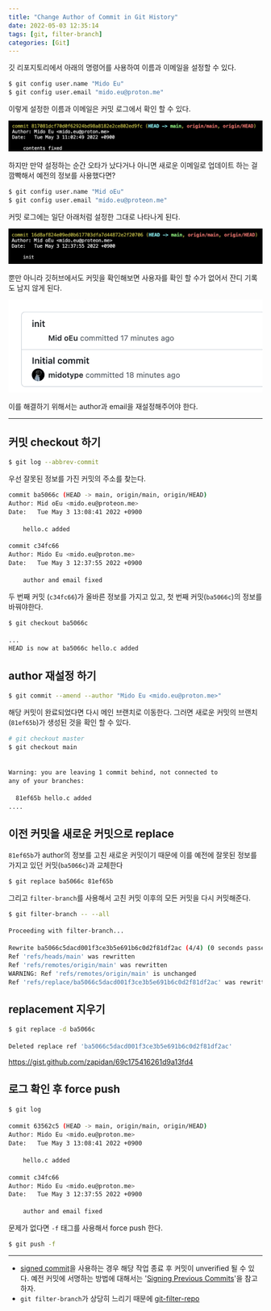 ```yaml
---
title: "Change Author of Commit in Git History"
date: 2022-05-03 12:35:14
tags: [git, filter-branch]
categories: [Git]
---
```


깃 리포지토리에서 아래의 명령어를 사용하여 이름과 이메일을 설정할 수 있다.
```sh
$ git config user.name "Mido Eu"
$ git config user.email "mido.eu@proton.me"
```

이렇게 설정한 이름과 이메일은 커밋 로그에서 확인 할 수 있다.

![Git log](/images/posts/20220503-git-filter-repo1.png)

하지만 만약 설정하는 순간 오타가 났다거나 아니면 새로운 이메일로 업데이트 하는 걸 깜빡해서 예전의 정보를 사용했다면? 
```sh
$ git config user.name "Mid oEu"
$ git config user.email "mido.eu@proteon.me"
```

커밋 로그에는 일단 아래처럼 설정한 그대로 나타나게 된다.

![Git log](/images/posts/20220503-git-filter-repo2.png)

뿐만 아니라 깃허브에서도 커밋을 확인해보면 사용자를 확인 할 수가 없어서 잔디 기록도 남지 않게 된다.

![Github commit log](/images/posts/20220503-git-filter-repo3.png)

이를 해결하기 위해서는 author과 email을 재설정해주어야 한다.

---

## 커밋 checkout 하기


```sh
$ git log --abbrev-commit
```

우선 잘못된 정보를 가진 커밋의 주소를 찾는다.

```sh
commit ba5066c (HEAD -> main, origin/main, origin/HEAD)
Author: Mid oEu <mido.eu@proteon.me>
Date:   Tue May 3 13:08:41 2022 +0900

    hello.c added

commit c34fc66
Author: Mido Eu <mido.eu@proton.me>
Date:   Tue May 3 12:37:55 2022 +0900

    author and email fixed
```

두 번째 커밋 (`c34fc66`)가 올바른 정보를 가지고 있고, 첫 번째 커밋(`ba5066c`)의 정보를 바꿔야한다.

```sh
$ git checkout ba5066c

...
HEAD is now at ba5066c hello.c added
```

## author 재설정 하기

```sh
$ git commit --amend --author "Mido Eu <mido.eu@proton.me>"
```

해당 커밋이 완료되었다면 다시 메인 브랜치로 이동한다. 그러면 새로운 커밋의 브랜치(`81ef65b`)가 생성된 것을 확인 할 수 있다.

```sh
# git checkout master
$ git checkout main


Warning: you are leaving 1 commit behind, not connected to
any of your branches:

  81ef65b hello.c added
....
```

## 이전 커밋을 새로운 커밋으로 replace

`81ef65b`가 author의 정보를 고친 새로운 커밋이기 때문에 이를 예전에 잘못된 정보를 가지고 있던 커밋(`ba5066c`)과 교체한다

```sh
$ git replace ba5066c 81ef65b
```

그리고 `filter-branch`를 사용해서 고친 커밋 이후의 모든 커밋을 다시 커밋해준다.

```sh
$ git filter-branch -- --all

Proceeding with filter-branch...

Rewrite ba5066c5dacd001f3ce3b5e691b6c0d2f81df2ac (4/4) (0 seconds passed, remaining 0 predicted)    
Ref 'refs/heads/main' was rewritten
Ref 'refs/remotes/origin/main' was rewritten
WARNING: Ref 'refs/remotes/origin/main' is unchanged
Ref 'refs/replace/ba5066c5dacd001f3ce3b5e691b6c0d2f81df2ac' was rewritten
```

## replacement 지우기

```sh
$ git replace -d ba5066c

Deleted replace ref 'ba5066c5dacd001f3ce3b5e691b6c0d2f81df2ac'
```

https://gist.github.com/zapidan/69c175416261d9a13fd4


## 로그 확인 후 force push

```sh
$ git log

commit 63562c5 (HEAD -> main, origin/main, origin/HEAD)
Author: Mido Eu <mido.eu@proton.me>
Date:   Tue May 3 13:08:41 2022 +0900

    hello.c added

commit c34fc66
Author: Mido Eu <mido.eu@proton.me>
Date:   Tue May 3 12:37:55 2022 +0900

    author and email fixed
```

문제가 없다면 `-f` 태그를 사용해서 force push 한다.

```sh
$ git push -f
```

---

- [signed commit](/ko-signing-commits/)을 사용하는 경우 해당 작업 종료 후 커밋이 unverified 될 수 있다. 예전 커밋에 서명하는 방법에 대해서는 '[Signing Previous Commits](https://medium.com/@midotype/signing-previous-commits-787a077bdb62)'을 참고하자.
- `git filter-branch`가 상당히 느리기 때문에 [git-filter-repo](/ko-git-filter-repo/)